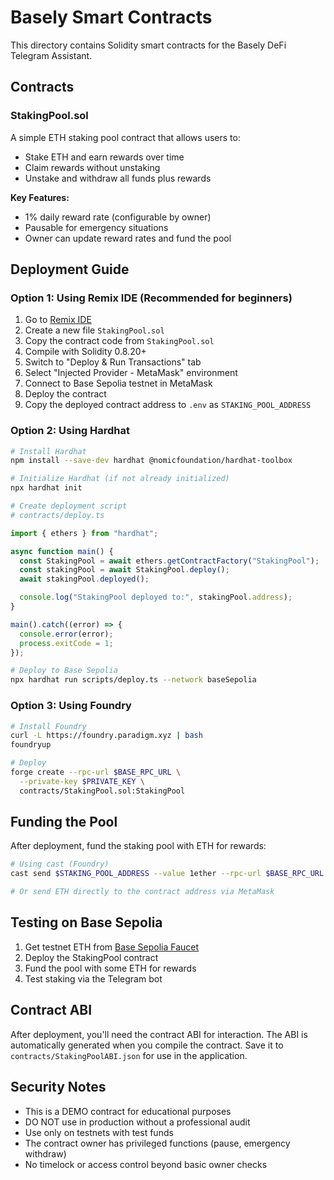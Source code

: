# Basely Smart Contracts

This directory contains Solidity smart contracts for the Basely DeFi Telegram Assistant.

## Contracts

### StakingPool.sol

A simple ETH staking pool contract that allows users to:
- Stake ETH and earn rewards over time
- Claim rewards without unstaking
- Unstake and withdraw all funds plus rewards

**Key Features:**
- 1% daily reward rate (configurable by owner)
- Pausable for emergency situations
- Owner can update reward rates and fund the pool

## Deployment Guide

### Option 1: Using Remix IDE (Recommended for beginners)

1. Go to [Remix IDE](https://remix.ethereum.org/)
2. Create a new file `StakingPool.sol`
3. Copy the contract code from `StakingPool.sol`
4. Compile with Solidity 0.8.20+
5. Switch to "Deploy & Run Transactions" tab
6. Select "Injected Provider - MetaMask" environment
7. Connect to Base Sepolia testnet in MetaMask
8. Deploy the contract
9. Copy the deployed contract address to `.env` as `STAKING_POOL_ADDRESS`

### Option 2: Using Hardhat

```bash
# Install Hardhat
npm install --save-dev hardhat @nomicfoundation/hardhat-toolbox

# Initialize Hardhat (if not already initialized)
npx hardhat init

# Create deployment script
# contracts/deploy.ts
```

```typescript
import { ethers } from "hardhat";

async function main() {
  const StakingPool = await ethers.getContractFactory("StakingPool");
  const stakingPool = await StakingPool.deploy();
  await stakingPool.deployed();

  console.log("StakingPool deployed to:", stakingPool.address);
}

main().catch((error) => {
  console.error(error);
  process.exitCode = 1;
});
```

```bash
# Deploy to Base Sepolia
npx hardhat run scripts/deploy.ts --network baseSepolia
```

### Option 3: Using Foundry

```bash
# Install Foundry
curl -L https://foundry.paradigm.xyz | bash
foundryup

# Deploy
forge create --rpc-url $BASE_RPC_URL \
  --private-key $PRIVATE_KEY \
  contracts/StakingPool.sol:StakingPool
```

## Funding the Pool

After deployment, fund the staking pool with ETH for rewards:

```bash
# Using cast (Foundry)
cast send $STAKING_POOL_ADDRESS --value 1ether --rpc-url $BASE_RPC_URL --private-key $PRIVATE_KEY

# Or send ETH directly to the contract address via MetaMask
```

## Testing on Base Sepolia

1. Get testnet ETH from [Base Sepolia Faucet](https://www.coinbase.com/faucets/base-ethereum-goerli-faucet)
2. Deploy the StakingPool contract
3. Fund the pool with some ETH for rewards
4. Test staking via the Telegram bot

## Contract ABI

After deployment, you'll need the contract ABI for interaction. The ABI is automatically generated when you compile the contract. Save it to `contracts/StakingPoolABI.json` for use in the application.

## Security Notes

- This is a DEMO contract for educational purposes
- DO NOT use in production without a professional audit
- Use only on testnets with test funds
- The contract owner has privileged functions (pause, emergency withdraw)
- No timelock or access control beyond basic owner checks
